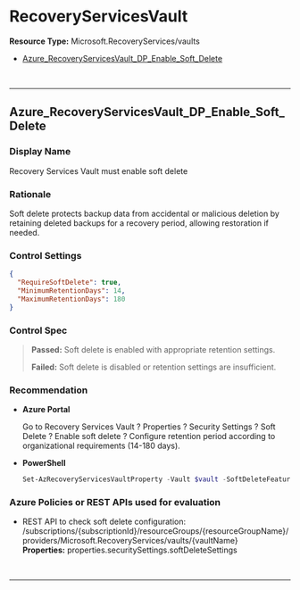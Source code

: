 # RecoveryServicesVault

**Resource Type:** Microsoft.RecoveryServices/vaults

<!-- TOC depthfrom:2 depthto:2 -->

- [Azure_RecoveryServicesVault_DP_Enable_Soft_Delete](#azure_recoveryservicesvault_dp_enable_soft_delete)

<!-- /TOC -->
<br/>

___

## Azure_RecoveryServicesVault_DP_Enable_Soft_Delete

### Display Name
Recovery Services Vault must enable soft delete

### Rationale
Soft delete protects backup data from accidental or malicious deletion by retaining deleted backups for a recovery period, allowing restoration if needed.

### Control Settings 
```json
{
  "RequireSoftDelete": true,
  "MinimumRetentionDays": 14,
  "MaximumRetentionDays": 180
}
```

### Control Spec

> **Passed:**
> Soft delete is enabled with appropriate retention settings.
>
> **Failed:**
> Soft delete is disabled or retention settings are insufficient.
>

### Recommendation

- **Azure Portal**

    Go to Recovery Services Vault ? Properties ? Security Settings ? Soft Delete ? Enable soft delete ? Configure retention period according to organizational requirements (14-180 days).

- **PowerShell**

    ```powershell
    Set-AzRecoveryServicesVaultProperty -Vault $vault -SoftDeleteFeatureState "Enable"
    ```

### Azure Policies or REST APIs used for evaluation

- REST API to check soft delete configuration: /subscriptions/{subscriptionId}/resourceGroups/{resourceGroupName}/providers/Microsoft.RecoveryServices/vaults/{vaultName}<br />
**Properties:** properties.securitySettings.softDeleteSettings<br />

<br />

___